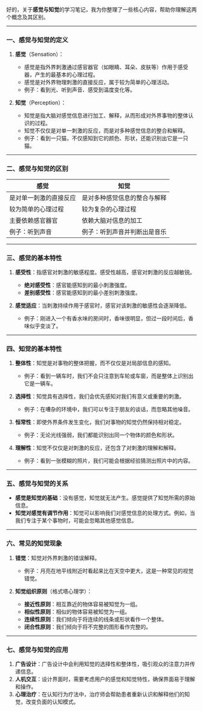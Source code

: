 好的，关于**感觉与知觉**的学习笔记，我为你整理了一些核心内容，帮助你理解这两个概念及其区别。

---

### 一、感觉与知觉的定义

1. **感觉**（Sensation）：

   - 感觉是指外界刺激通过感官器官（如眼睛、耳朵、皮肤等）作用于感受器，产生的最基本的心理过程。
   - 感觉是对外界物理刺激的直接反应，属于较为简单的心理活动。
   - 例子：看到光、听到声音、感受到温度变化等。

2. **知觉**（Perception）：
   - 知觉是指大脑对感觉信息进行加工、解释，从而形成对外界事物的整体认识的过程。
   - 知觉不仅仅是对单一刺激的反应，而是对多种感觉信息的整合和解释。
   - 例子：看到一只猫，不仅感知到它的颜色、形状，还能识别出它是一只猫。

---

### 二、感觉与知觉的区别

| **感觉**               | **知觉**                     |
| ---------------------- | ---------------------------- |
| 是对单一刺激的直接反应 | 是对多种感觉信息的整合与解释 |
| 较为简单的心理过程     | 较为复杂的心理过程           |
| 主要依赖感官器官       | 依赖大脑对信息的加工         |
| 例子：听到声音         | 例子：听到声音并判断出是音乐 |

---

### 三、感觉的基本特性

1. **感受性**：指感官对刺激的敏感程度。感受性越高，感官对刺激的反应越敏锐。

   - **绝对感受性**：感官能感知到的最小刺激强度。
   - **差别感受性**：感官能感知到的最小差别刺激强度。

2. **感觉适应**：当刺激持续作用于感官时，感官对该刺激的敏感性会逐渐降低。
   - 例子：刚进入一个有香水味的房间时，香味很明显，但过一段时间后，香味似乎变淡了。

---

### 四、知觉的基本特性

1. **整体性**：知觉是对事物的整体把握，而不仅仅是对局部信息的感知。

   - 例子：看到一辆车时，我们不会只注意到车轮或车窗，而是整体上识别出它是一辆车。

2. **选择性**：知觉具有选择性，我们会优先感知对我们有意义或重要的刺激。

   - 例子：在嘈杂的环境中，我们可以专注于朋友的谈话，而忽略其他噪音。

3. **恒常性**：即使外界条件发生变化，我们对事物的知觉仍然保持相对稳定。

   - 例子：无论光线强弱，我们都能识别出同一个物体的颜色和形状。

4. **理解性**：知觉不仅仅是对刺激的反应，还包含了对刺激的理解和解释。
   - 例子：看到一张模糊的照片，我们可能会根据经验猜测出照片中的内容。

---

### 五、感觉与知觉的关系

- **感觉是知觉的基础**：没有感觉，知觉就无法产生。感觉提供了知觉所需的原始信息。
- **知觉对感觉有调节作用**：知觉可以影响我们对感觉信息的处理方式。例如，当我们专注于某个事物时，可能会忽略其他感觉信息。

---

### 六、常见的知觉现象

1. **错觉**：知觉对外界刺激的错误解释。

   - 例子：月亮在地平线附近时看起来比在天空中更大，这是一种常见的视觉错觉。

2. **知觉组织原则**（格式塔心理学）：
   - **接近性原则**：相互靠近的物体容易被知觉为一组。
   - **相似性原则**：相似的物体容易被知觉为一组。
   - **连续性原则**：我们倾向于将连续的线条或形状看作一个整体。
   - **闭合性原则**：我们倾向于将不完整的图形看作完整的。

---

### 七、感觉与知觉的应用

1. **广告设计**：广告设计中会利用知觉的选择性和整体性，吸引观众的注意力并传递信息。
2. **人机交互**：设计界面时，需要考虑用户的感觉和知觉特性，确保界面易于理解和操作。
3. **心理治疗**：在认知行为疗法中，治疗师会帮助患者重新认识和解释他们的知觉，改变负面的认知模式。

